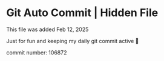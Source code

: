 # Git Auto Commit | Hidden File

This file was added Feb 12, 2025

Just for fun and keeping my daily git commit active 🤪

commit number: 106872
